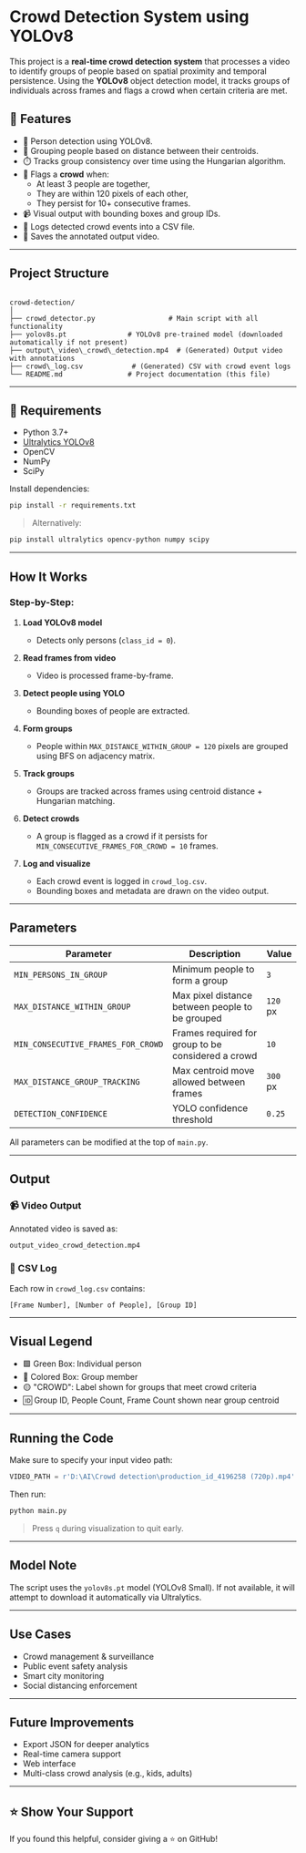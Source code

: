 # Crowd Detection System using YOLOv8

This project is a **real-time crowd detection system** that processes a video to identify groups of people based on spatial proximity and temporal persistence. Using the **YOLOv8** object detection model, it tracks groups of individuals across frames and flags a crowd when certain criteria are met.

## 📌 Features

- 🎯 Person detection using YOLOv8.
- 👥 Grouping people based on distance between their centroids.
- ⏱️ Tracks group consistency over time using the Hungarian algorithm.
- 🚨 Flags a **crowd** when:
  - At least 3 people are together,
  - They are within 120 pixels of each other,
  - They persist for 10+ consecutive frames.
- 📹 Visual output with bounding boxes and group IDs.
- 📁 Logs detected crowd events into a CSV file.
- 💾 Saves the annotated output video.

---

## Project Structure

```

crowd-detection/
│
├── crowd_detector.py                  # Main script with all functionality
├── yolov8s.pt               # YOLOv8 pre-trained model (downloaded automatically if not present)
├── output\_video\_crowd\_detection.mp4  # (Generated) Output video with annotations
├── crowd\_log.csv            # (Generated) CSV with crowd event logs
└── README.md                # Project documentation (this file)

````

---

## 🔧 Requirements

- Python 3.7+
- [Ultralytics YOLOv8](https://docs.ultralytics.com/)
- OpenCV
- NumPy
- SciPy

Install dependencies:

```bash
pip install -r requirements.txt
````

> Alternatively:

```bash
pip install ultralytics opencv-python numpy scipy
```

---

## How It Works

### Step-by-Step:

1. **Load YOLOv8 model**

   * Detects only persons (`class_id = 0`).
2. **Read frames from video**

   * Video is processed frame-by-frame.
3. **Detect people using YOLO**

   * Bounding boxes of people are extracted.
4. **Form groups**

   * People within `MAX_DISTANCE_WITHIN_GROUP = 120` pixels are grouped using BFS on adjacency matrix.
5. **Track groups**

   * Groups are tracked across frames using centroid distance + Hungarian matching.
6. **Detect crowds**

   * A group is flagged as a crowd if it persists for `MIN_CONSECUTIVE_FRAMES_FOR_CROWD = 10` frames.
7. **Log and visualize**

   * Each crowd event is logged in `crowd_log.csv`.
   * Bounding boxes and metadata are drawn on the video output.

---

## Parameters

| Parameter                          | Description                                        | Value    |
| ---------------------------------- | -------------------------------------------------- | -------- |
| `MIN_PERSONS_IN_GROUP`             | Minimum people to form a group                     | `3`      |
| `MAX_DISTANCE_WITHIN_GROUP`        | Max pixel distance between people to be grouped    | `120` px |
| `MIN_CONSECUTIVE_FRAMES_FOR_CROWD` | Frames required for group to be considered a crowd | `10`     |
| `MAX_DISTANCE_GROUP_TRACKING`      | Max centroid move allowed between frames           | `300` px |
| `DETECTION_CONFIDENCE`             | YOLO confidence threshold                          | `0.25`   |

All parameters can be modified at the top of `main.py`.

---

##  Output

### 📹 Video Output

Annotated video is saved as:

```
output_video_crowd_detection.mp4
```

### 📄 CSV Log

Each row in `crowd_log.csv` contains:

```
[Frame Number], [Number of People], [Group ID]
```

---

## Visual Legend

* 🟩 Green Box: Individual person
* 🔲 Colored Box: Group member
* 🟡 "CROWD": Label shown for groups that meet crowd criteria
* 🆔 Group ID, People Count, Frame Count shown near group centroid

---

## Running the Code

Make sure to specify your input video path:

```python
VIDEO_PATH = r'D:\AI\Crowd detection\production_id_4196258 (720p).mp4'
```

Then run:

```bash
python main.py
```

> Press `q` during visualization to quit early.

---

## Model Note

The script uses the `yolov8s.pt` model (YOLOv8 Small). If not available, it will attempt to download it automatically via Ultralytics.

---

## Use Cases

* Crowd management & surveillance
* Public event safety analysis
* Smart city monitoring
* Social distancing enforcement

---

## Future Improvements

* Export JSON for deeper analytics
* Real-time camera support
* Web interface
* Multi-class crowd analysis (e.g., kids, adults)

---

## ⭐️ Show Your Support

If you found this helpful, consider giving a ⭐️ on GitHub!
